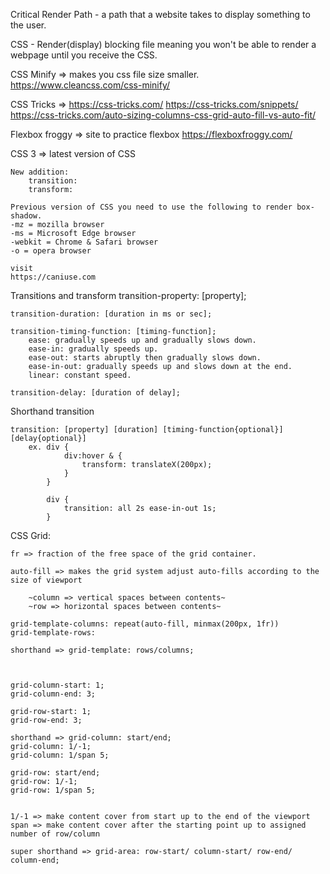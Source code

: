 Critical Render Path
	- a path that a website takes to display something to the user.

CSS - Render(display) blocking file meaning you won't be able to render a webpage until you receive the CSS.

CSS Minify => makes you css file size smaller.
	https://www.cleancss.com/css-minify/

CSS Tricks =>
	https://css-tricks.com/
	https://css-tricks.com/snippets/
	https://css-tricks.com/auto-sizing-columns-css-grid-auto-fill-vs-auto-fit/

Flexbox froggy => site to practice flexbox
	https://flexboxfroggy.com/

CSS 3 => latest version of CSS

	New addition:
		transition:
		transform:

	Previous version of CSS you need to use the following to render box-shadow.
	-mz = mozilla browser
	-ms = Microsoft Edge browser
	-webkit = Chrome & Safari browser
	-o = opera browser

	visit
	https://caniuse.com

Transitions and transform
	transition-property: [property]; <!-- all, width, height, background etc., -->

	transition-duration: [duration in ms or sec];

	transition-timing-function: [timing-function];
		ease: gradually speeds up and gradually slows down.
		ease-in: gradually speeds up.
		ease-out: starts abruptly then gradually slows down.
		ease-in-out: gradually speeds up and slows down at the end.
		linear: constant speed.
	
	transition-delay: [duration of delay];

Shorthand transition

	transition: [property] [duration] [timing-function{optional}] [delay{optional}]
		ex. div {
				div:hover & {
					transform: translateX(200px);
				}
			}

			div {
				transition: all 2s ease-in-out 1s;
			}

CSS Grid:

	fr => fraction of the free space of the grid container.

	auto-fill => makes the grid system adjust auto-fills according to the size of viewport

		~column => vertical spaces between contents~
		~row => horizontal spaces between contents~

	grid-template-columns: repeat(auto-fill, minmax(200px, 1fr))
	grid-template-rows:

	shorthand => grid-template: rows/columns;



	grid-column-start: 1;
	grid-column-end: 3;

	grid-row-start: 1;
	grid-row-end: 3;

	shorthand => grid-column: start/end;
	grid-column: 1/-1;
	grid-column: 1/span 5;

	grid-row: start/end;
	grid-row: 1/-1;
	grid-row: 1/span 5;


	1/-1 => make content cover from start up to the end of the viewport
	span => make content cover after the starting point up to assigned number of row/column

	super shorthand => grid-area: row-start/ column-start/ row-end/ column-end;



